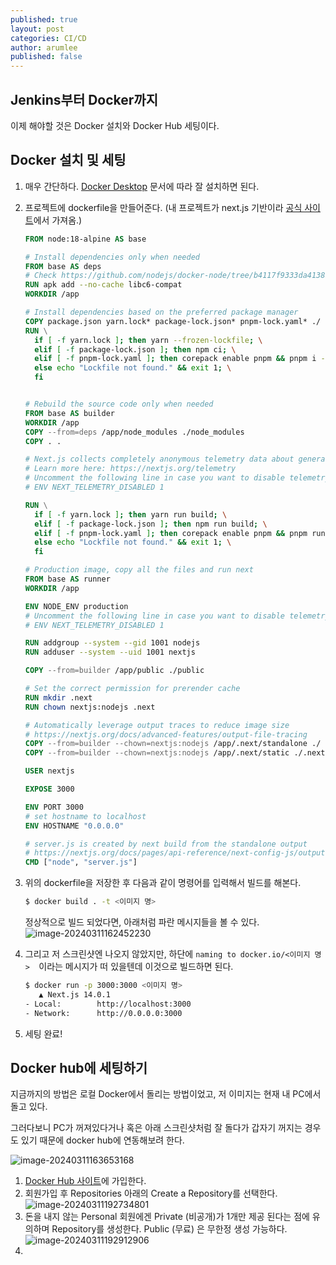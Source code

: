 ```yaml
---
published: true
layout: post
categories: CI/CD
author: arumlee
published: false
---
```


## Jenkins부터 Docker까지

이제 해야할 것은 Docker 설치와 Docker Hub 세팅이다.

## Docker 설치 및 세팅
1. 매우 간단하다. [Docker Desktop](https://www.docker.com/products/docker-desktop/) 문서에 따라 잘 설치하면 된다.

2. 프로젝트에 dockerfile을 만들어준다. (내 프로젝트가 next.js 기반이라 [공식 사이트](https://github.com/vercel/next.js/blob/canary/examples/with-docker/Dockerfile)에서 가져옴.)
   ```dockerfile
   FROM node:18-alpine AS base
   
   # Install dependencies only when needed
   FROM base AS deps
   # Check https://github.com/nodejs/docker-node/tree/b4117f9333da4138b03a546ec926ef50a31506c3#nodealpine to understand why libc6-compat might be needed.
   RUN apk add --no-cache libc6-compat
   WORKDIR /app
   
   # Install dependencies based on the preferred package manager
   COPY package.json yarn.lock* package-lock.json* pnpm-lock.yaml* ./
   RUN \
     if [ -f yarn.lock ]; then yarn --frozen-lockfile; \
     elif [ -f package-lock.json ]; then npm ci; \
     elif [ -f pnpm-lock.yaml ]; then corepack enable pnpm && pnpm i --frozen-lockfile; \
     else echo "Lockfile not found." && exit 1; \
     fi
   
   
   # Rebuild the source code only when needed
   FROM base AS builder
   WORKDIR /app
   COPY --from=deps /app/node_modules ./node_modules
   COPY . .
   
   # Next.js collects completely anonymous telemetry data about general usage.
   # Learn more here: https://nextjs.org/telemetry
   # Uncomment the following line in case you want to disable telemetry during the build.
   # ENV NEXT_TELEMETRY_DISABLED 1
   
   RUN \
     if [ -f yarn.lock ]; then yarn run build; \
     elif [ -f package-lock.json ]; then npm run build; \
     elif [ -f pnpm-lock.yaml ]; then corepack enable pnpm && pnpm run build; \
     else echo "Lockfile not found." && exit 1; \
     fi
   
   # Production image, copy all the files and run next
   FROM base AS runner
   WORKDIR /app
   
   ENV NODE_ENV production
   # Uncomment the following line in case you want to disable telemetry during runtime.
   # ENV NEXT_TELEMETRY_DISABLED 1
   
   RUN addgroup --system --gid 1001 nodejs
   RUN adduser --system --uid 1001 nextjs
   
   COPY --from=builder /app/public ./public
   
   # Set the correct permission for prerender cache
   RUN mkdir .next
   RUN chown nextjs:nodejs .next
   
   # Automatically leverage output traces to reduce image size
   # https://nextjs.org/docs/advanced-features/output-file-tracing
   COPY --from=builder --chown=nextjs:nodejs /app/.next/standalone ./
   COPY --from=builder --chown=nextjs:nodejs /app/.next/static ./.next/static
   
   USER nextjs
   
   EXPOSE 3000
   
   ENV PORT 3000
   # set hostname to localhost
   ENV HOSTNAME "0.0.0.0"
   
   # server.js is created by next build from the standalone output
   # https://nextjs.org/docs/pages/api-reference/next-config-js/output
   CMD ["node", "server.js"]
   ```
3. 위의 dockerfile을 저장한 후 다음과 같이 명령어를 입력해서 빌드를 해본다.
   ```bash
   $ docker build . -t <이미지 명> 
   ```
   정상적으로 빌드 되었다면, 아래처럼 파란 메시지들을 볼 수 있다.
   ![image-20240311162452230](E:\dev\arumlee.github.io\_posts\2024-03-10-CICD-구축-3\image-20240311162452230.png)
4. 그리고 저 스크린샷엔 나오지 않았지만, 하단에 `naming to docker.io/<이미지 명>  `이라는 메시지가 떠 있을텐데 이것으로 빌드하면 된다.
   ```bash
   $ docker run -p 3000:3000 <이미지 명>
      ▲ Next.js 14.0.1
   - Local:        http://localhost:3000
   - Network:      http://0.0.0.0:3000
   ```
5. 세팅 완료!

## Docker hub에 세팅하기

지금까지의 방법은 로컬 Docker에서 돌리는 방법이었고, 저 이미지는 현재 내 PC에서 돌고 있다.

그러다보니 PC가 꺼져있다거나 혹은 아래 스크린샷처럼 잘 돌다가 갑자기 꺼지는 경우도 있기 때문에 docker hub에 연동해보려 한다.

![image-20240311163653168](E:\dev\arumlee.github.io\_posts\2024-03-10-CICD-구축-3\image-20240311163653168.png)

1. [Docker Hub 사이트](https://hub.docker.com/)에 가입한다.
2. 회원가입 후 Repositories 아래의 Create a Repository를 선택한다.
   ![image-20240311192734801](E:\dev\arumlee.github.io\_posts\2024-03-10-CICD-구축-3\image-20240311192734801.png)
3. 돈을 내지 않는 Personal 회원에겐 Private (비공개)가 1개만 제공 된다는 점에 유의하며 Repository를 생성한다. Public (무료) 은 무한정 생성 가능하다.
   ![image-20240311192912906](E:\dev\arumlee.github.io\_posts\2024-03-10-CICD-구축-3\image-20240311192912906.png)
4. 

